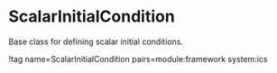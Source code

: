 # ScalarInitialCondition

Base class for defining scalar initial conditions.

!tag name=ScalarInitialCondition pairs=module:framework system:ics

